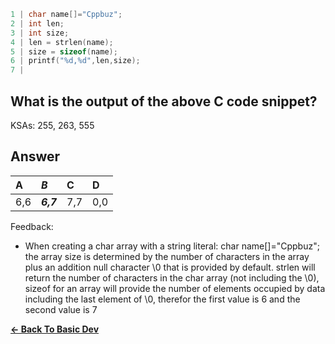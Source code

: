```c
1 | char name[]="Cppbuz";
2 | int len;
3 | int size;
4 | len = strlen(name);
5 | size = sizeof(name);
6 | printf("%d,%d",len,size);
7 | 
```

## What is the output of the above C code snippet?

KSAs: 255, 263, 555

## Answer
| A | ***B*** | C | D |
| :--- | :--- | :--- | :--- |
| 6,6 | ***6,7*** | 7,7 | 0,0 |


Feedback:

- When creating a char array with a string literal: char name[]="Cppbuz";  the array size is determined by the number of characters in the array plus an addition null character \0 that is provided by default.  strlen will return the number of characters in the char array (not including the \0), sizeof for an array will provide the number of elements occupied by data including the last element of \0, therefor the first value is 6 and the second value is 7

[**<- Back To Basic Dev**](../../../Basic_Dev.md)

